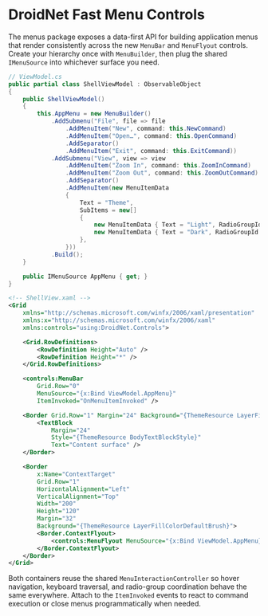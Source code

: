 # DroidNet Fast Menu Controls

The menus package exposes a data-first API for building application menus that render consistently across the new `MenuBar` and `MenuFlyout` controls. Create your hierarchy once with `MenuBuilder`, then plug the shared `IMenuSource` into whichever surface you need.

```csharp
// ViewModel.cs
public partial class ShellViewModel : ObservableObject
{
    public ShellViewModel()
    {
        this.AppMenu = new MenuBuilder()
            .AddSubmenu("File", file => file
                .AddMenuItem("New", command: this.NewCommand)
                .AddMenuItem("Open…", command: this.OpenCommand)
                .AddSeparator()
                .AddMenuItem("Exit", command: this.ExitCommand))
            .AddSubmenu("View", view => view
                .AddMenuItem("Zoom In", command: this.ZoomInCommand)
                .AddMenuItem("Zoom Out", command: this.ZoomOutCommand)
                .AddSeparator()
                .AddMenuItem(new MenuItemData
                {
                    Text = "Theme",
                    SubItems = new[]
                    {
                        new MenuItemData { Text = "Light", RadioGroupId = "Theme", Command = this.SetLightThemeCommand },
                        new MenuItemData { Text = "Dark", RadioGroupId = "Theme", Command = this.SetDarkThemeCommand },
                    },
                }))
            .Build();
    }

    public IMenuSource AppMenu { get; }
}
```

```xml
<!-- ShellView.xaml -->
<Grid
    xmlns="http://schemas.microsoft.com/winfx/2006/xaml/presentation"
    xmlns:x="http://schemas.microsoft.com/winfx/2006/xaml"
    xmlns:controls="using:DroidNet.Controls">

    <Grid.RowDefinitions>
        <RowDefinition Height="Auto" />
        <RowDefinition Height="*" />
    </Grid.RowDefinitions>

    <controls:MenuBar
        Grid.Row="0"
        MenuSource="{x:Bind ViewModel.AppMenu}"
        ItemInvoked="OnMenuItemInvoked" />

    <Border Grid.Row="1" Margin="24" Background="{ThemeResource LayerFillColorDefaultBrush}">
        <TextBlock
            Margin="24"
            Style="{ThemeResource BodyTextBlockStyle}"
            Text="Content surface" />
    </Border>

    <Border
        x:Name="ContextTarget"
        Grid.Row="1"
        HorizontalAlignment="Left"
        VerticalAlignment="Top"
        Width="200"
        Height="120"
        Margin="32"
        Background="{ThemeResource LayerFillColorDefaultBrush}">
        <Border.ContextFlyout>
            <controls:MenuFlyout MenuSource="{x:Bind ViewModel.AppMenu}" />
        </Border.ContextFlyout>
    </Border>
</Grid>
```

Both containers reuse the shared `MenuInteractionController` so hover navigation, keyboard traversal, and radio-group coordination behave the same everywhere. Attach to the `ItemInvoked` events to react to command execution or close menus programmatically when needed.
